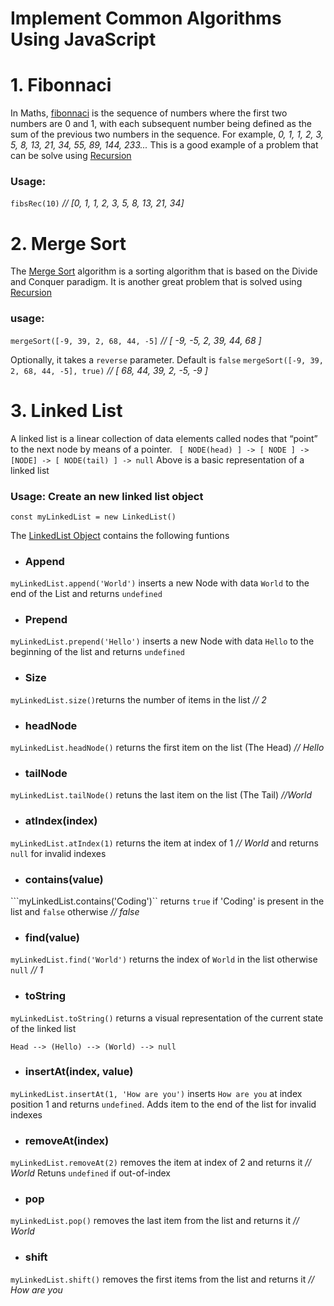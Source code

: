 # Implement Common Algorithms Using JavaScript
# 1. Fibonnaci
In Maths, [fibonnaci](https://en.wikipedia.org/wiki/Fibonacci_number) is the sequence of numbers where the first two numbers are 0 and 1, with each subsequent number being defined as the sum of the previous two numbers in the sequence.
For example, _0, 1, 1, 2, 3, 5, 8, 13, 21, 34, 55, 89, 144, 233..._
This is a good example of a problem that can be solve using [Recursion](https://en.wikipedia.org/wiki/Recursion)
### Usage: 
`fibsRec(10)` _// [0, 1, 1, 2, 3, 5, 8, 13, 21, 34]_   


# 2. Merge Sort
The [Merge Sort](https://en.wikipedia.org/wiki/Merge_sort) algorithm is a sorting algorithm that is based on the Divide and Conquer paradigm. It is another great problem that is solved using [Recursion](https://en.wikipedia.org/wiki/Recursion)

### usage:
```mergeSort([-9, 39, 2, 68, 44, -5]``` _// [ -9, -5, 2, 39, 44, 68 ]_

Optionally, it takes a `reverse` parameter. Default is `false`
```mergeSort([-9, 39, 2, 68, 44, -5], true)``` _// [ 68, 44, 39, 2, -5, -9 ]_


# 3. Linked List
A linked list is a linear collection of data elements called nodes that “point” to the next node by means of a pointer.
``` [ NODE(head) ] -> [ NODE ] -> [NODE] -> [ NODE(tail) ] -> null```
Above is a basic representation of a linked list

### Usage: Create an new linked list object 
```const myLinkedList = new LinkedList()``` 

The [LinkedList Object](https://github.com/Complexlity/JS-algorithms/blob/main/linked-list.js) contains the following funtions
- ### Append 
```myLinkedList.append('World')``` inserts a new Node with data `World` to the end of the List and returns `undefined`
- ### Prepend 
```myLinkedList.prepend('Hello')``` inserts a new Node with data `Hello` to the beginning of the list and returns `undefined`
- ### Size
```myLinkedList.size()```returns the number of items in the list _//  2_
- ### headNode
```myLinkedList.headNode()``` returns the first item on the list (The Head) _// Hello_
- ### tailNode
```myLinkedList.tailNode()``` retuns the last item on the list (The Tail) _//World_
- ### atIndex(index)
```myLinkedList.atIndex(1)``` returns the item at index of 1 _// World_ and returns `null` for invalid indexes
- ### contains(value)
```myLinkedList.contains('Coding')`` returns `true` if  'Coding' is present in the list and `false` otherwise _// false_
- ### find(value)
```myLinkedList.find('World')``` returns the index of `World` in the list otherwise `null` _// 1_
- ### toString
```myLinkedList.toString()``` returns a visual representation of the current state of the linked list

    Head --> (Hello) --> (World) --> null
- ### insertAt(index, value)
```myLinkedList.insertAt(1, 'How are you')``` inserts `How are you` at index position 1 and  returns `undefined`. Adds item to the end of the list for invalid indexes
- ### removeAt(index)
```myLinkedList.removeAt(2)``` removes the item at index of 2 and returns it _// World_
Retuns `undefined` if out-of-index
- ### pop
```myLinkedList.pop()``` removes the last item from the list and returns it _// World_
- ### shift
```myLinkedList.shift()``` removes the first items from the list and returns it _// How are you_

